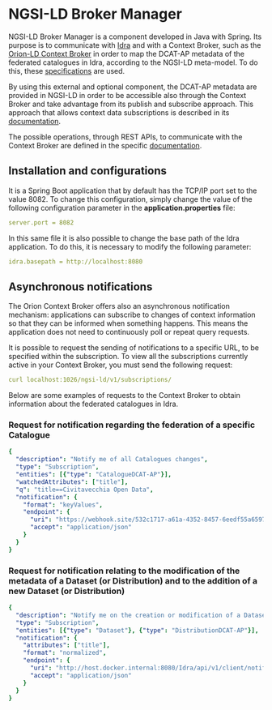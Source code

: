# NGSI-LD Broker Manager

NGSI-LD Broker Manager is a component developed in Java with Spring.
Its purpose is to communicate with [Idra](https://github.com/OPSILab/Idra) and with a Context Broker, such as
the [Orion-LD Context Broker](https://github.com/FIWARE/context.Orion-LD) in order to map the DCAT-AP metadata 
of the federated catalogues in Idra, according to the NGSI-LD meta-model.
To do this, these [specifications](https://github.com/smart-data-models/dataModel.DCAT-AP) are used.

By using this external and optional component, the DCAT-AP metadata are provided in NGSI-LD in order to be accessible 
also through the Context Broker and take advantage from its publish and subscribe approach.
This approach that allows context data subscriptions is described in its [documentation](https://ngsi-ld-tutorials.readthedocs.io/en/latest/subscriptions.html).

The possible operations, through REST APIs, to communicate with the Context Broker are defined in the specific
[documentation](https://ngsi-ld-tutorials.readthedocs.io/en/latest/ngsi-ld-operations.html).

## Installation and configurations

It is a Spring Boot application that by default has the TCP/IP port set to the value 8082. 
To change this configuration, simply change the value of the following configuration parameter in the 
**application.properties** file:
```yml
server.port = 8082
```
In this same file it is also possible to change the base path of the Idra application. To do this, 
it is necessary to modify the following parameter:
```yml
idra.basepath = http://localhost:8080
```

## Asynchronous notifications

The Orion Context Broker offers also an asynchronous notification mechanism: applications can subscribe to changes of context 
information so that they can be informed when something happens. This means the application does not need to continuously poll 
or repeat query requests.

It is possible to request the sending of notifications to a specific URL, to be specified within the subscription.
To view all the subscriptions currently active in your Context Broker, you must send the following request:
```yml
curl localhost:1026/ngsi-ld/v1/subscriptions/
```

Below are some examples of requests to the Context Broker to obtain information about the federated catalogues in Idra.

### Request for notification regarding the federation of a specific Catalogue

```yml
{
  "description": "Notify me of all Catalogues changes",
  "type": "Subscription",
  "entities": [{"type": "CatalogueDCAT-AP"}],
  "watchedAttributes": ["title"],
  "q": "title==Civitavecchia Open Data",
  "notification": {
    "format": "keyValues",
    "endpoint": {
      "uri": "https://webhook.site/532c1717-a61a-4352-8457-6eedf55a6597",
      "accept": "application/json"
    }
  }
}
```

### Request for notification relating to the modification of the metadata of a Dataset (or Distribution) and to the addition of a new Dataset (or Distribution)

```yml
{
  "description": "Notify me on the creation or modification of a Dataset",
  "type": "Subscription",
  "entities": [{"type": "Dataset"}, {"type": "DistributionDCAT-AP"}],
  "notification": {
    "attributes": ["title"],
    "format": "normalized",
    "endpoint": {
      "uri": "http://host.docker.internal:8080/Idra/api/v1/client/notification/push",
      "accept": "application/json"
    }
  }
}
```